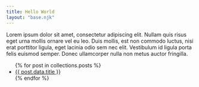 ```yaml
---
title: Hello World
layout: "base.njk"
---
```


Lorem ipsum dolor sit amet, consectetur adipiscing elit. Nullam quis risus eget urna mollis ornare vel eu leo. Duis mollis, est non commodo luctus, nisi erat porttitor ligula, eget lacinia odio sem nec elit. Vestibulum id ligula porta felis euismod semper. Donec ullamcorper nulla non metus auctor fringilla.

<ul>
{% for post in collections.posts %}
  <li><a href="{{ post.url }}">{{ post.data.title }}</a></li>
{% endfor %}
</ul>
